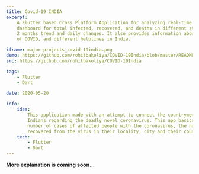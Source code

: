 ```yaml
---
title: Covid-19 INDIA
excerpt:
    A Flutter based Cross Platform Application for analyzing real-time COVID-19 updates in India with the help of a
    dashboard for total infected, recovered, and deaths in different states/zones in India. Also, graphs to see the past
    2 months trend and daily changes. It also provides information about the COVID symptoms, preventions, transmission
    of COVID, and different helplines in India.

iframe: major-projects_covid-19india.png
demo: https://github.com/rohitbakoliya/COVID-19India/blob/master/README.md
src: https://github.com/rohitbakoliya/COVID-19India

tags:
    - Flutter
    - Dart

date: 2020-05-20

info:
    idea:
        This application made with an attempt to connect the countrymen of India and providing information to all the
        Indians regarding the deadly novel coronavirus. This app basically aims at providing information regarding the
        number of cases of affected people with the coronavirus, the number of casualties and the number of people
        recovered from the virus in their locality, city and their country.
    tech: 
        - Flutter
        - Dart
---
```




**More explanation is coming soon...**
